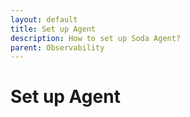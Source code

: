 ```yaml
---
layout: default
title: Set up Agent
description: How to set up Soda Agent?
parent: Observability
---
```


# Set up Agent